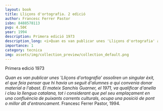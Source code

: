 ```yaml
---
layout: book
title: Lliçons d'ortografia. 2 edició
author: Francesc Ferrer Pastor
isbn: 8488578113
pvp: 4.50€
year: 1994
description: Primera edició 1973
description_long: <i>Quan es van publicar unes 'Lliçons d'ortografia' assoliren un singular èxit, el que feia pensar que hi havia un seguit d'alumnes a qui convenia donar material a l'abast. El mateix Sanchis Guarner, el 1971, va qualificar d'anella i clau la llengua catalana, tot i considerant que pel seu emplaçament en una confluència de puixants corrents culturals, ocupa una posició de pont o millor dit d'entroncament</i>. Francesc Ferrer Pastor, 1994.
importance: 1
category: tecnica
img: assets/img/collection_preview/collection_default.png
---
```


Primera edició 1973

<i>Quan es van publicar unes 'Lliçons d'ortografia' assoliren un singular èxit, el que feia pensar que hi havia un seguit d'alumnes a qui convenia donar material a l'abast. El mateix Sanchis Guarner, el 1971, va qualificar d'anella i clau la llengua catalana, tot i considerant que pel seu emplaçament en una confluència de puixants corrents culturals, ocupa una posició de pont o millor dit d'entroncament</i>. Francesc Ferrer Pastor, 1994.
